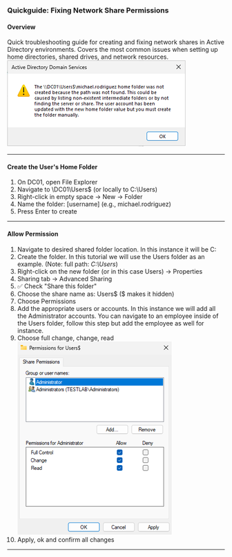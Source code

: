 ### Quickguide: Fixing Network Share Permissions
#### Overview
Quick troubleshooting guide for creating and fixing network shares in Active Directory environments. Covers the most common issues when setting up home directories, shared drives, and network resources.  
![error](https://github.com/nickbruggen90/LabsVol8021Q/blob/main/Project%201.1%3A%20Active%20Directory%20and%20Windows%2010%20Integration/Images2/Screenshot%202025-07-18%20110507.png)

---
#### Create the User's Home Folder
1. On DC01, open File Explorer
2. Navigate to \\DC01\Users$ (or locally to C:\Users)
3. Right-click in empty space → New → Folder
4. Name the folder: [username] (e.g., michael.rodriguez)
5. Press Enter to create

---
#### Allow Permission
1. Navigate to desired shared folder location. In this instance it will be C:
2. Create the folder. In this tutorial we will use the Users folder as an example. (Note: full path: *C:\Users*)
3. Right-click on the new folder (or in this case Users) → Properties
4. Sharing tab → Advanced Sharing
5. ✅ Check "Share this folder"
6. Choose the share name as: Users$ ($ makes it hidden)
7. Choose Permissions
8. Add the appropriate users or accounts. In this instance we will add all the Administrator accounts. You can navigate to an employee inside of the Users folder, follow this step but add the employee as well for instance.
9. Choose full change, change, read  
![permissions](https://github.com/nickbruggen90/LabsVol8021Q/blob/main/Project%201.1%3A%20Active%20Directory%20and%20Windows%2010%20Integration/Images2/Screenshot%202025-07-18%20191422.png)
10. Apply, ok and confirm all changes

---

